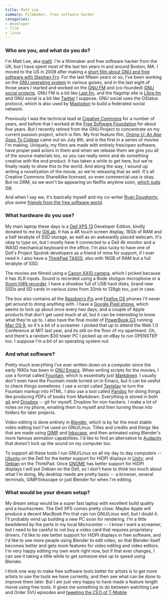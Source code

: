 ```yaml
---
title: Matt Lee
summary: Filmmaker, free software hacker
categories:
- developer
- film
- linux
---
```


### Who are you, and what do you do?

I'm Matt Lee, aka [mattl](https://mat.tl/ "Matt's website."). I'm a filmmaker and free software hacker from the UK, but I have spent most of the last ten years in and around Boston, MA. I moved to the US in 2008 after making a [short film about GNU and free software with Stephen Fry](https://www.youtube.com/watch?v=NM8VGiOv_I8 "Matt's GNU birthday video on YouTube."). For the last fifteen years or so, I've been working on the [GNU operating system][gnu] in various guises, and in the last eight of those years I started and worked on the [GNU FM][gnu-fm] and (co-founded) [GNU social projects][statusnet]. GNU FM is a bit like [Last.fm][], and the flagship site is [Libre.fm][] and GNU social is a bit like [Twitter][] I suppose. GNU social uses the OStatus protocol, which is also used by [Mastodon][] to build a federated social network.

Previously I was the technical lead at [Creative Commons](https://creativecommons.org/ "An organisation that helps people better share their content online.") for a number of years, and before that I worked at the [Free Software Foundation](https://www.fsf.org/ "A nonprofit that promotes computer freedoms.") for about five years. But I recently retired from the GNU Project to concentrate on my current passion project, which is film. My first feature film, [*Orang-U: An Ape Goes To College*](https://orangumovie.com/ "Matt's movie.") came out on July 8th, and is the first in a series of movies I'm making. Uniquely, my films are made with entirely free/open software, have proper paid actors in them and when we release them we give you all of the source materials too, so you can really remix and do something creative with the end product. It has taken a while to get here, but we're finally ready to show this to the world. And along the way, I wound up writing a novelization of the movie, so we're releasing that as well. It's all Creative Commons ShareAlike licensed, so even commercial use is okay. But no DRM, so we won't be appearing on Netflix anytime soon, [which suits me](https://defectivebydesign.org/ "A site that rejects DRM in web standards.").

And when I say we, it's basically myself and my co-writer [Ryan Dougherty](http://www.governorband.com/ "Ryan's band's website."), plus some [friends from the free software world](http://roguetrader.us/ "The Rogue Trader website.").

### What hardware do you use?

My main laptop these days is a [Dell XPS 13][xps-13] Developer Edition, kindly donated to me by [GitLab][]. It has a 4K touch screen display, 16Gb of RAM and a half terabyte of SSD storage, as well as an awkwardly placed webcam. It's okay to type on, but I mostly have it connected to a Dell 4k monitor and a WASD mechanical keyboard in the office. I'm also lucky to have one of Dell's Project Sputnik developers as a friend of mine for support, if I ever need it. I also have a [ThinkPad T440S][thinkpad-t440s], also with 16GB of RAM but a full terabyte of SSD.

The movies are filmed using a [Canon XA10 camera][xa10], which I picked because it has XLR inputs. Sound is recorded using a Rode shotgun microphone or a [Xoom H4N recorder][h4n]. I have a shoebox full of USB hard disks, brand new SSDs and SD cards in various sizes from 32mb to 128gb too, just in case.

The box also contains all the [Raspberry Pis][raspberry-pi] and [Firefox OS][firefox-os] phones I'll never get around to doing anything with. I have a [Google Pixel phone][pixel], which seems to lock up about once every two days, and a couple of Apple products that don't get used much at all, but it can be interesting to know what they're up to. I also have the final model of [PowerBook G3][powerbook-g3] running [Mac OS 9][mac-os], so it's a bit of a screamer. I picked that up to attend the Web 1.0 Conference at MIT last year, and its still on the floor of my apartment. Oh, and there's a random $30 tower PC I picked up on eBay to run OPENSTEP too. I suppose I'm a bit of an operating system nut.

### And what software?

Pretty much everything I've ever written down on a computer since the early 1990s has been in [GNU Emacs][emacs]. When writing scripts for the movies, I use a format called [Fountain][], which is essentially just [Markdown][]. I usually don't even have the Fountain mode turned on in Emacs, but it can be useful to check things sometimes. I use a script called [Textplay][] to turn the Fountain markup into HTML. I also use a tool called [Pandoc][] for doing things like producing PDFs of books from Markdown. Everything is stored in both [git][] and [Dropbox][] -- git for myself, Dropbox for non-hackers. I make a lot of notes on my phone, emailing them to myself and then turning those into folders for later projects.

Video editing is done entirely in [Blender][], which is by far the most stable video editing tool I've used on GNU/Linux. Titles and credits and things like that are made using [GIMP][] and [Inkscape][], and then animated using Blender's more famous animation capabilities. I'd like to find an alternative to [Audacity][] that doesn't lock up the sound on my computer too.

To support all these tools I run GNU/Linux on all my day to day computers -- [Ubuntu][] on the Dell for the better support for HiDPI displays in [Unity][unity.2], and [Debian][] on the ThinkPad. Once [GNOME][] has better support for HiDPI displays I will put Debian on the Dell, so I don't have to think too much about what I'm doing. My desktop needs are pretty basic -- a browser, several terminals, GIMP/Inkscape or just Blender for when I'm editing.

### What would be your dream setup?

My dream setup would be a super fast laptop with excellent build quality and a touchscreen. The Dell XPS comes pretty close. Maybe Apple will produce a decent MacBook Pro that can run GNU/Linux well, but I doubt it. I'll probably wind up building a new PC soon for rendering. I'm a little bewildered by the parts in my local Microcenter -- I know I want a screamer, but I need to be careful to not buy a video card that requires proprietary drivers. I'd like to see better support for HiDPI displays in free software, and I'd like to see more people using Blender to edit video, so that Blender itself becomes better and gets more features for video editing and video editors. I'm very happy editing my own work right now, but if that ever changes, I can see it taking a little while to get someone else up to speed using Blender.

I think one way to make free software tools better for artists is to get more artists to use the tools we have currently, and then see what can be done to improve them later. But I am just very happy to have made a feature length movie using free tools. It gives me something to do between watching Law and Order SVU episodes and [tweeting the CEO of T-Mobile](https://twitter.com/mattl/status/685224731667087360 "Matt's tweet about his conversation with T-Mobile on Twitter.")

[h4n]: https://www.zoom.co.jp/english/products/h4n/ "A digital audio recorder."
[pixel]: https://store.google.com/product/pixel_phone "A 5 inch Android smartphone."
[powerbook-g3]: https://en.wikipedia.org/wiki/PowerBook_G3 "An old Mac laptop."
[raspberry-pi]: https://en.wikipedia.org/wiki/Raspberry_Pi "A single-board hackable computer."
[thinkpad-t440s]: http://shop.lenovo.com/us/en/laptops/thinkpad/t-series/t440s "A 14 inch PC laptop."
[xa10]: https://www.usa.canon.com/internet/portal/us/home/products/details/camcorders/professional/xa10 "A pro camcorder."
[xps-13]: http://www.dell.com/us/p/xps-13-9333/pd "A 13 inch PC laptop."
[audacity]: https://sourceforge.net/projects/audacity/ "An open-source, cross-platform audio editor."
[blender]: https://www.blender.org/ "A free, open-source 3D renderer."
[debian]: https://www.debian.org/ "A Linux distribution."
[dropbox]: https://www.dropbox.com/ "Online syncing and storage."
[emacs]: http://www.gnu.org/software/emacs/ "A free open-source text editor."
[firefox-os]: https://www.mozilla.org/en-US/firefox/os/ "An OS for smartphones."
[fountain]: https://fountain.io/ "A plain text markup language for film and TV scripts."
[gimp]: https://www.gimp.org/ "An open-source image editor."
[git]: https://git-scm.com/ "A version control system."
[gitlab]: https://about.gitlab.com/ "A git repository manager."
[gnome]: https://www.gnome.org/ "A desktop system for *nix operating systems."
[gnu-fm]: https://gnu.io/fm/ "Software for running a music-related website."
[gnu]: https://www.gnu.org/ "A free operating system."
[inkscape]: https://inkscape.org/en/ "An open-source vector graphics program."
[last.fm]: https://www.last.fm/ "An online radio/tool for tracking your listening habits."
[libre.fm]: https://libre.fm/ "A service for sharing your music listening habits."
[mac-os]: https://en.wikipedia.org/wiki/Classic_Mac_OS "An operating system for older Macintosh computers."
[markdown]: https://daringfireball.net/projects/markdown/ "An email-like format for marking up text."
[mastodon]: https://mastodon.social/about "A decentralised social network."
[pandoc]: http://pandoc.org/ "A Markdown document converter."
[statusnet]: http://www.gnu.org/software/social/merge.html "A free, open-source micro-blogging software platform."
[textplay]: https://github.com/olivertaylor/Textplay "A command-line tool for converting Fountain formatted text into other formats."
[twitter]: https://twitter.com/ "An online micro-blogging platform."
[ubuntu]: https://www.ubuntu.com/ "A Unix distribution."
[unity.2]: http://unity.ubuntu.com/projects/unity/ "A desktop and notebook environment."
